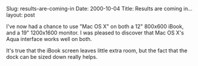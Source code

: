 Slug: results-are-coming-in
Date: 2000-10-04
Title: Results are coming in...
layout: post

I&#39;ve now had a chance to use &quot;Mac OS X&quot; on both a 12&quot; 800x600 iBook, and a 19&quot; 1200x1600 monitor. I was pleased to discover that Mac OS X&#39;s Aqua interface works well on both.

It&#39;s true that the iBook screen leaves little extra room, but the fact that the dock can be sized down really helps.

